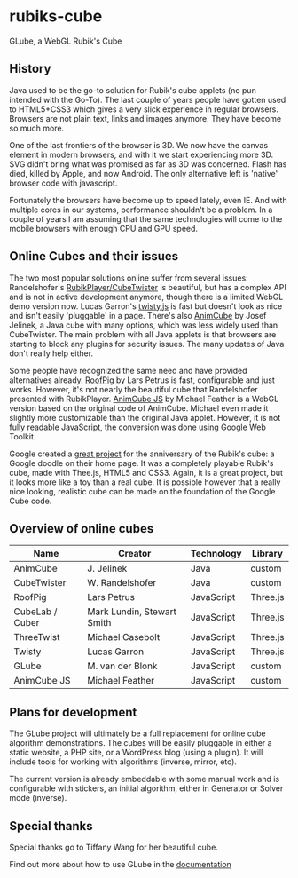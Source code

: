 # rubiks-cube
GLube, a WebGL Rubik's Cube

## History
Java used to be the go-to solution for Rubik's cube applets (no pun intended with the Go-To). The last couple of years people
have gotten used to HTML5+CSS3 which gives a very slick experience in regular browsers. Browsers are not plain text, links and images anymore. They have become so much more.

One of the last frontiers of the browser is 3D. We now have the canvas element in modern browsers, and with it we start 
experiencing more 3D. SVG didn't bring what was promised as far as 3D was concerned. Flash has died, killed by Apple, and now
Android. The only alternative left is 'native' browser code with javascript.

Fortunately the browsers have become up to speed lately, even IE. And with multiple cores in our systems, performance shouldn't be a problem. In a couple of years I am assuming that the same technologies will come to the mobile browsers with enough CPU and GPU speed.

## Online Cubes and their issues
The two most popular solutions online suffer from several issues: Randelshofer's [RubikPlayer/CubeTwister](http://www.randelshofer.ch/cubetwister/) is beautiful, but has a complex API and is not in active development anymore, though there is a limited WebGL demo version now. Lucas Garron's [twisty.js](http://www.cubing.net/twisty.js/) is fast but doesn't look as nice and isn't easily 'pluggable' in a page. There's also  [AnimCube](http://software.rubikscube.info/AnimCube/) by Josef Jelinek, a Java cube with many options, which was less widely used than CubeTwister. The main problem with all Java applets is that browsers are starting to block any plugins for security issues. The many updates of Java don't really help either.

Some people have recognized the same need and have provided alternatives already. [RoofPig](https://github.com/larspetrus/Roofpig) by Lars Petrus is fast, configurable and just works. However, it's not nearly the beautiful cube that Randelshofer presented with RubikPlayer. [AnimCube JS](http://irbsystems.com/test2/rc/index.html) by Michael Feather is a WebGL version based on the original code of AnimCube. Michael even made it slightly more customizable than the original Java applet. However, it is not fully readable JavaScript, the conversion was done using Google Web Toolkit. 

Google created a [great project](https://www.chrome.com/cubelab) for the anniversary of the Rubik's cube: a Google doodle on their home page. It was a completely playable Rubik's cube, made with Thee.js, HTML5 and CSS3. Again, it is a great project, but it looks more like a toy than a real cube. It is possible however that a really nice looking, realistic cube can be made on the foundation of the Google Cube code.  

## Overview of online cubes
Name             | Creator                    | Technology | Library
---------------- | -------------------------- | ---------- | ---------
AnimCube         | J. Jelinek                 | Java       | custom
CubeTwister      | W. Randelshofer            | Java       | custom
RoofPig          | Lars Petrus                | JavaScript | Three.js
CubeLab / Cuber  | Mark Lundin, Stewart Smith | JavaScript | Three.js
ThreeTwist       | Michael Casebolt           | JavaScript | Three.js
Twisty           | Lucas Garron               | JavaScript | Three.js
GLube            | M. van der Blonk           | JavaScript | custom
AnimCube JS      | Michael Feather            | JavaScript | custom

## Plans for development
The GLube project will ultimately be a full replacement for online cube algorithm demonstrations. The cubes will be easily 
pluggable in either a static website, a PHP site, or a WordPress blog (using a plugin). It will include tools for working
with algorithms (inverse, mirror, etc). 

The current version is already embeddable with some manual work and is configurable with stickers, an initial algorithm, either in Generator or Solver mode (inverse). 

## Special thanks
Special thanks go to Tiffany Wang for her beautiful cube.

Find out more about how to use GLube in the [documentation](https://github.com/blonkm/rubiks-cube/wiki/Documentation)
